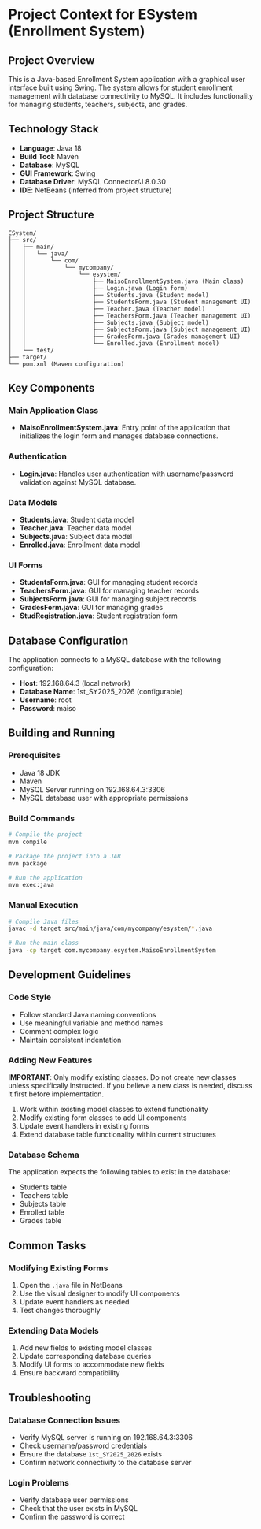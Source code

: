 # Project Context for ESystem (Enrollment System)

## Project Overview
This is a Java-based Enrollment System application with a graphical user interface built using Swing. The system allows for student enrollment management with database connectivity to MySQL. It includes functionality for managing students, teachers, subjects, and grades.

## Technology Stack
- **Language**: Java 18
- **Build Tool**: Maven
- **Database**: MySQL
- **GUI Framework**: Swing
- **Database Driver**: MySQL Connector/J 8.0.30
- **IDE**: NetBeans (inferred from project structure)

## Project Structure
```
ESystem/
├── src/
│   ├── main/
│   │   └── java/
│   │       └── com/
│   │           └── mycompany/
│   │               └── esystem/
│   │                   ├── MaisoEnrollmentSystem.java (Main class)
│   │                   ├── Login.java (Login form)
│   │                   ├── Students.java (Student model)
│   │                   ├── StudentsForm.java (Student management UI)
│   │                   ├── Teacher.java (Teacher model)
│   │                   ├── TeachersForm.java (Teacher management UI)
│   │                   ├── Subjects.java (Subject model)
│   │                   ├── SubjectsForm.java (Subject management UI)
│   │                   ├── GradesForm.java (Grades management UI)
│   │                   └── Enrolled.java (Enrollment model)
│   └── test/
├── target/
└── pom.xml (Maven configuration)
```

## Key Components

### Main Application Class
- **MaisoEnrollmentSystem.java**: Entry point of the application that initializes the login form and manages database connections.

### Authentication
- **Login.java**: Handles user authentication with username/password validation against MySQL database.

### Data Models
- **Students.java**: Student data model
- **Teacher.java**: Teacher data model
- **Subjects.java**: Subject data model
- **Enrolled.java**: Enrollment data model

### UI Forms
- **StudentsForm.java**: GUI for managing student records
- **TeachersForm.java**: GUI for managing teacher records
- **SubjectsForm.java**: GUI for managing subject records
- **GradesForm.java**: GUI for managing grades
- **StudRegistration.java**: Student registration form

## Database Configuration
The application connects to a MySQL database with the following configuration:
- **Host**: 192.168.64.3 (local network)
- **Database Name**: 1st_SY2025_2026 (configurable)
- **Username**: root
- **Password**: maiso

## Building and Running

### Prerequisites
- Java 18 JDK
- Maven
- MySQL Server running on 192.168.64.3:3306
- MySQL database user with appropriate permissions

### Build Commands
```bash
# Compile the project
mvn compile

# Package the project into a JAR
mvn package

# Run the application
mvn exec:java
```

### Manual Execution
```bash
# Compile Java files
javac -d target src/main/java/com/mycompany/esystem/*.java

# Run the main class
java -cp target com.mycompany.esystem.MaisoEnrollmentSystem
```

## Development Guidelines

### Code Style
- Follow standard Java naming conventions
- Use meaningful variable and method names
- Comment complex logic
- Maintain consistent indentation

### Adding New Features
**IMPORTANT**: Only modify existing classes. Do not create new classes unless specifically instructed. If you believe a new class is needed, discuss it first before implementation.

1. Work within existing model classes to extend functionality
2. Modify existing form classes to add UI components
3. Update event handlers in existing forms
4. Extend database table functionality within current structures

### Database Schema
The application expects the following tables to exist in the database:
- Students table
- Teachers table
- Subjects table
- Enrolled table
- Grades table

## Common Tasks

### Modifying Existing Forms
1. Open the `.java` file in NetBeans
2. Use the visual designer to modify UI components
3. Update event handlers as needed
4. Test changes thoroughly

### Extending Data Models
1. Add new fields to existing model classes
2. Update corresponding database queries
3. Modify UI forms to accommodate new fields
4. Ensure backward compatibility

## Troubleshooting

### Database Connection Issues
- Verify MySQL server is running on 192.168.64.3:3306
- Check username/password credentials
- Ensure the database `1st_SY2025_2026` exists
- Confirm network connectivity to the database server

### Login Problems
- Verify database user permissions
- Check that the user exists in MySQL
- Confirm the password is correct